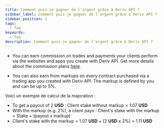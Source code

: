 ```yaml
---
title: Comment puis-je gagner de l'argent grâce à Deriv API ?
sidebar_label: Comment puis-je gagner de l'argent grâce à Deriv API ?
sidebar_position: 1
tags:
  - faq
keywords:
  - faq
description: Comment puis-je gagner de l'argent grâce à Deriv API ?
---
```


- You can earn commission on trades and payments your clients perform via
  the websites and apps you create with Deriv API. Get more details about the
  commission plans [here](https://deriv.com/partners/affiliate-ib).

- You can also earn from markups on every contract purchased via a trading
  app you created with Deriv API. The markup is defined by you and can be up
  to 5%.

Voici un exemple de calcul de la majoration :

- To get a payout of 2 **USD** : Client stake without markup = 1.07 **USD**
- With the markup (e.g. 2%), a client pays : Client's stake with the markup =
  Stake + (payout x markup)
- Client's stake with the markup = 1.07 **USD** + (2 **USD** x 2%) = 1.11 **USD**
